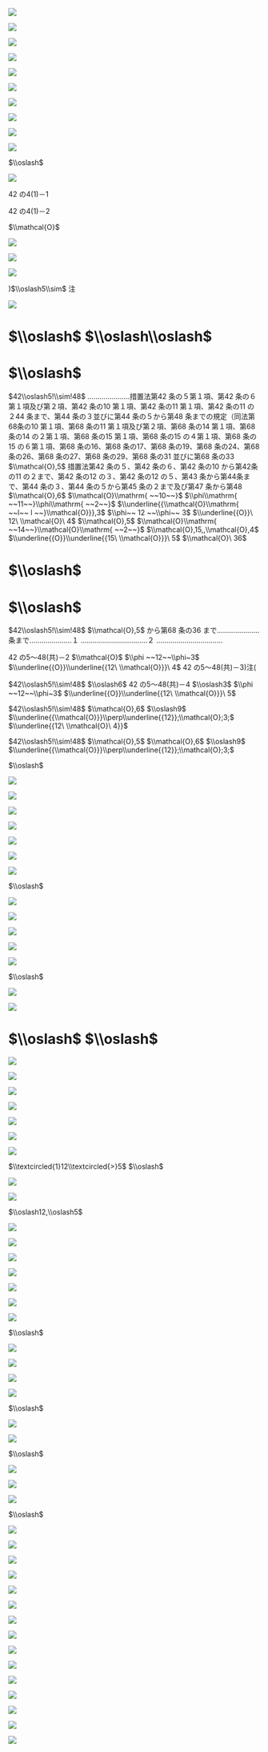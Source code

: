 ![](https://www.nta.go.jp/tmp/922a6b73-fb4c-4870-bda4-6735fc4061c5/images/2c88807d04bd20b743f55aba32d89646c078eb264201031ca4ccd59bae8de56a.jpg)

![](https://www.nta.go.jp/tmp/922a6b73-fb4c-4870-bda4-6735fc4061c5/images/ceeae87200c2da79557ad1a855a742e453e80749b5f2db6d7048654d1f26fedb.jpg)

![](https://www.nta.go.jp/tmp/922a6b73-fb4c-4870-bda4-6735fc4061c5/images/b1f12d9356abf0a5d14f1262425ad9941a989d69301243063ed0bef2dd3a7e9d.jpg)

![](https://www.nta.go.jp/tmp/922a6b73-fb4c-4870-bda4-6735fc4061c5/images/8636ce9f264a2445171d472ff406cf6ef860289aabe9675a0b7fcb56fe87fe77.jpg)

![](https://www.nta.go.jp/tmp/922a6b73-fb4c-4870-bda4-6735fc4061c5/images/c0381ce7c5d942ae2bd406d851875f9e0a489d882c433963a36dcaa57177e225.jpg)

![](https://www.nta.go.jp/tmp/922a6b73-fb4c-4870-bda4-6735fc4061c5/images/b28aaae2c124c7173a85944271d16644a9633e87aa634d64f16d05445724966c.jpg)

![](https://www.nta.go.jp/tmp/922a6b73-fb4c-4870-bda4-6735fc4061c5/images/762318ee60657d2c49b444bf14f70dcc748d659d51ff911e4ead78750f27c3f9.jpg)

![](https://www.nta.go.jp/tmp/922a6b73-fb4c-4870-bda4-6735fc4061c5/images/5c022c812ffe922e9f75f3bad0a78ce7b57a9276f1ac867a84af2b7858b1d7b3.jpg)

![](https://www.nta.go.jp/tmp/922a6b73-fb4c-4870-bda4-6735fc4061c5/images/e342e10742a795dc779c2dc674b8eea866912822339abb7a1146adc9ba110860.jpg)

![](https://www.nta.go.jp/tmp/922a6b73-fb4c-4870-bda4-6735fc4061c5/images/e85bb7d09c48ab63bfebe78da93ceba0b5b8829846feb69292ed880342451569.jpg)

$\\oslash$

![](https://www.nta.go.jp/tmp/922a6b73-fb4c-4870-bda4-6735fc4061c5/images/145c1f51a0fb6b73708052afb29644f4174059ff006cf4a221ada0350f39ddba.jpg)

42 の4(1)－1

42 の4(1)－2

$\\mathcal{O}$

![](https://www.nta.go.jp/tmp/922a6b73-fb4c-4870-bda4-6735fc4061c5/images/aa5e0282de1c94dd8b7a9124226d1968bb67867540ebcbf37a03743d2686d429.jpg)

![](https://www.nta.go.jp/tmp/922a6b73-fb4c-4870-bda4-6735fc4061c5/images/b83182e9a3fc55fe7cfd4312efc2974e9bda974fd7d623b9fc62da79857e77b2.jpg)

![](https://www.nta.go.jp/tmp/922a6b73-fb4c-4870-bda4-6735fc4061c5/images/cb25e0ea31dbbf81ec29e923556de4928db4ffa9f9da049943ae49a8dcf9ff31.jpg)

)$\\oslash5\\sim$ 注

![](https://www.nta.go.jp/tmp/922a6b73-fb4c-4870-bda4-6735fc4061c5/images/4ba432928aa1bd29d49fbe720a45309ac20c86cc3ba862aada06dd0d5ba9dcf8.jpg)

# $\\oslash$ $\\oslash\\oslash$

# $\\oslash$

$42\\oslash5!\\sim!48$ …………………措置法第42 条の５第１項、第42 条の６第１項及び第２項、第42 条の10 第１項、第42 条の11 第１項、第42 条の11 の２44 条まで、第44 条の３並びに第44 条の５から第48 条までの規定（同法第68条の10 第１項、第68 条の11 第１項及び第２項、第68 条の14 第１項、第68条の14 の２第１項、第68 条の15 第１項、第68 条の15 の４第１項、第68 条の15 の６第１項、第68 条の16、第68 条の17、第68 条の19、第68 条の24、第68 条の26、第68 条の27、第68 条の29、第68 条の31 並びに第68 条の33 $\\mathcal{O},5$ 措置法第42 条の５、第42 条の６、第42 条の10 から第42条の11 の２まで、第42 条の12 の３、第42 条の12 の５、第43 条から第44条まで、第44 条の３、第44 条の５から第45 条の２まで及び第47 条から第48 $\\mathcal{O},6$ $\\mathcal{O}\\mathrm{ ~~10~~}$ $\\phi\\mathrm{ ~~11~~}\\phi\\mathrm{ ~~2~~}$ $\\underline{{\\mathcal{O}\\mathrm{ ~~l~~ l ~~}\\mathcal{O}}},3$ $\\phi~~ 12 ~~\\phi~~ 3$ $\\underline{{O}}\ 12\ \\mathcal{O}\ 4$ $\\mathcal{O},5$ $\\mathcal{O}\\mathrm{ ~~14~~}\\mathcal{O}\\mathrm{ ~~2~~}$ $\\mathcal{O},15,,\\mathcal{O},4$ $\\underline{{O}}\\underline{{15\ \\mathcal{O}}}\ 5$ $\\mathcal{O}\ 36$

# $\\oslash$

# $\\oslash$

$42\\oslash5!\\sim!48$ $\\mathcal{O},5$ から第68 条の36 まで…………………条まで…………………１ ……………………………２ ……………………………

42 の5～48(共)－2 $\\mathcal{O}$ $\\phi ~~12~~\\phi~3$ $\\underline{{O}}\\underline{{12\ \\mathcal{O}}}\ 4$ 42 の5～48(共)－3)注(

$42\\oslash5!\\sim!48$ $\\oslash6$ 42 の5～48(共)－4 $\\oslash3$ $\\phi ~~12~~\\phi~3$ $\\underline{{O}}\\underline{{12\ \\mathcal{O}}}\ 5$

$42\\oslash5!\\sim!48$ $\\mathcal{O},6$ $\\oslash9$ $\\underline{{\\mathcal{O}}}\\perp\\underline{{12}};\\mathcal{O};3;$ $\\underline{{12\ \\mathcal{O}\ 4}}$

$42\\oslash5!\\sim!48$ $\\mathcal{O},5$ $\\mathcal{O},6$ $\\oslash9$ $\\underline{{\\mathcal{O}}}\\perp\\underline{{12}};\\mathcal{O};3;$

$\\oslash$

![](https://www.nta.go.jp/tmp/922a6b73-fb4c-4870-bda4-6735fc4061c5/images/df75b5eda4ee8ee7fa5c483eb1733f22910b345385f39b9444d3b5589ae698f1.jpg)

![](https://www.nta.go.jp/tmp/922a6b73-fb4c-4870-bda4-6735fc4061c5/images/1d033b95023114571028a18171d2ed4360c8b51287fe21860a9027452b485576.jpg)

![](https://www.nta.go.jp/tmp/922a6b73-fb4c-4870-bda4-6735fc4061c5/images/c840d070bd6d28186ace81203eabeba312972c8de26c9ddb4e523e6386a899fe.jpg)

![](https://www.nta.go.jp/tmp/922a6b73-fb4c-4870-bda4-6735fc4061c5/images/6408a55684263ba45d6810b91f7c5e2a3bf6a31ae1e7ae9fffcf5978e8b6418a.jpg)

![](https://www.nta.go.jp/tmp/922a6b73-fb4c-4870-bda4-6735fc4061c5/images/ac3de0c864780fbcc8619737af2eb033c7e180f421b152faa595889cdfa539a9.jpg)

![](https://www.nta.go.jp/tmp/922a6b73-fb4c-4870-bda4-6735fc4061c5/images/8ea6d3032a55bb35173224aca5fc22d95711b7ecb4e53688ed3525011f4d4f64.jpg)

![](https://www.nta.go.jp/tmp/922a6b73-fb4c-4870-bda4-6735fc4061c5/images/caf9c2728055de34ec14690ddf03b6a5758dca09d3e17cc326d5ac7ae1ec9247.jpg)

$\\oslash$

![](https://www.nta.go.jp/tmp/922a6b73-fb4c-4870-bda4-6735fc4061c5/images/82f32be2b39e17869b02c58bdef5a0b1e440a92062f895eb0f65fbbc9cb29a5a.jpg)

![](https://www.nta.go.jp/tmp/922a6b73-fb4c-4870-bda4-6735fc4061c5/images/78816ef1ff8d1a2a98e02c3a78ad516459af7642fd9f7183b603a5cd2746e91e.jpg)

![](https://www.nta.go.jp/tmp/922a6b73-fb4c-4870-bda4-6735fc4061c5/images/304a6faf10b83ed93e34149e3c6b04a29fa208d493d4c5054b35290eab932d91.jpg)

![](https://www.nta.go.jp/tmp/922a6b73-fb4c-4870-bda4-6735fc4061c5/images/d1d0296aeedb5b5050c5c105a253246b42c51575510e0d1633a4f7356d4c4f52.jpg)

![](https://www.nta.go.jp/tmp/922a6b73-fb4c-4870-bda4-6735fc4061c5/images/1c42ffcb0e41323ad2fdad8638f0493d232a245a6a602209f281e2b521516e7c.jpg)

$\\oslash$

![](https://www.nta.go.jp/tmp/922a6b73-fb4c-4870-bda4-6735fc4061c5/images/541cde3e90689d524b3ba8e4844f55645e391d0716189302ddf37d8c86c2aff2.jpg)

![](https://www.nta.go.jp/tmp/922a6b73-fb4c-4870-bda4-6735fc4061c5/images/5242312a55c6d55775a39294bfdd6ea2da7aac619cc6cd2b607b717b18a43a1f.jpg)

# $\\oslash$ $\\oslash$

![](https://www.nta.go.jp/tmp/922a6b73-fb4c-4870-bda4-6735fc4061c5/images/8a00a62af39849bda38c17da5f5fc6c4ef10090b44811381bc6161791f1c0372.jpg)

![](https://www.nta.go.jp/tmp/922a6b73-fb4c-4870-bda4-6735fc4061c5/images/01e473f7af5728695e96d4fc5653f561e29cd40ec2eb7d3671239e7e0524c56b.jpg)

![](https://www.nta.go.jp/tmp/922a6b73-fb4c-4870-bda4-6735fc4061c5/images/c1f75a3df36b6cfcc9ce77e8c28a38c564ef1eb7247eff02b1c9fb976c768d16.jpg)

![](https://www.nta.go.jp/tmp/922a6b73-fb4c-4870-bda4-6735fc4061c5/images/09022c6fd27d20da375cf8fc17a2eaecd513e9c837937abb914c9296ccb96981.jpg)

![](https://www.nta.go.jp/tmp/922a6b73-fb4c-4870-bda4-6735fc4061c5/images/3d1542b5447fe02b98d0646d08bf6ce80a35d43e4612531dfea2a66fc6fd5a9b.jpg)

![](https://www.nta.go.jp/tmp/922a6b73-fb4c-4870-bda4-6735fc4061c5/images/95d8056f0b7db25a8c094864b05f636506a06b40628d0da0bf21ffff1a5cbe69.jpg)

![](https://www.nta.go.jp/tmp/922a6b73-fb4c-4870-bda4-6735fc4061c5/images/5ca25956d7e3e6514025bdd50c491a93319bfea17bbd3bae101bf595595258da.jpg)

$\\textcircled{1}12\\textcircled{>}5$ $\\oslash$

![](https://www.nta.go.jp/tmp/922a6b73-fb4c-4870-bda4-6735fc4061c5/images/c29cbe779e5308da5c8a64bcc6486054bbcd59e60ae7c7f77161dc9709d9b732.jpg)

![](https://www.nta.go.jp/tmp/922a6b73-fb4c-4870-bda4-6735fc4061c5/images/a1e9cdb610596f3c7d919a51b3fec99c47408ef8d394b5a2c759be8c3542c175.jpg)

$\\oslash12,\\oslash5$

![](https://www.nta.go.jp/tmp/922a6b73-fb4c-4870-bda4-6735fc4061c5/images/a481ea8822086c728d5a89b6111c08b52323f4f9d3390bf41abbd6c94f3be1c1.jpg)

![](https://www.nta.go.jp/tmp/922a6b73-fb4c-4870-bda4-6735fc4061c5/images/af64f2eafed5ea70198cd8f1a90beea7c37927bb1bbcee1f645a3841a6f2b513.jpg)

![](https://www.nta.go.jp/tmp/922a6b73-fb4c-4870-bda4-6735fc4061c5/images/572177013448325450ef4690c747a6d245a3894b1ec338a709678f6529c4d651.jpg)

![](https://www.nta.go.jp/tmp/922a6b73-fb4c-4870-bda4-6735fc4061c5/images/cf7df24367ea3da10c1fb57abca3ed9a3e54f0b72da8582122ee83dfd67441c1.jpg)

![](https://www.nta.go.jp/tmp/922a6b73-fb4c-4870-bda4-6735fc4061c5/images/a276a6c65e292edd163a7f6ae2d159542cac41c7415859756d73cf261f9b1cc3.jpg)

![](https://www.nta.go.jp/tmp/922a6b73-fb4c-4870-bda4-6735fc4061c5/images/94a0f97fddb30550d2c7724ad96735368086653c2831c400c275f6efee847dae.jpg)

![](https://www.nta.go.jp/tmp/922a6b73-fb4c-4870-bda4-6735fc4061c5/images/c23cea9779741fa7d5105adc0bb8f419de649d03c6c11ec0cfe4219243ccf001.jpg)

$\\oslash$

![](https://www.nta.go.jp/tmp/922a6b73-fb4c-4870-bda4-6735fc4061c5/images/72eee2545a7faf61ede5b3b5b83b671466c33abc8c82763cec9af0b9a62dc173.jpg)

![](https://www.nta.go.jp/tmp/922a6b73-fb4c-4870-bda4-6735fc4061c5/images/fe3227e071c14055959f8c22f08f14b93e99b34e0dc56d8545c0fa99fc1203a6.jpg)

![](https://www.nta.go.jp/tmp/922a6b73-fb4c-4870-bda4-6735fc4061c5/images/4fa17a16ec44c1b1ccce098112b9719b4ad63733ef8a01ed33a80277dbb2675b.jpg)

![](https://www.nta.go.jp/tmp/922a6b73-fb4c-4870-bda4-6735fc4061c5/images/8e2224d0590f2eaf2020bc63605d026b8faef8daaa838adb2ea394165d4892bf.jpg)

$\\oslash$

![](https://www.nta.go.jp/tmp/922a6b73-fb4c-4870-bda4-6735fc4061c5/images/cd2b075b2569605b703261e92d1054de347fb8ead8c42b935d0028579c6f790d.jpg)

![](https://www.nta.go.jp/tmp/922a6b73-fb4c-4870-bda4-6735fc4061c5/images/2d3a7bbe20c7cde99d816c601bf5c3d3995b57eb7c965aad8ae4fbbdee1a411d.jpg)

$\\oslash$

![](https://www.nta.go.jp/tmp/922a6b73-fb4c-4870-bda4-6735fc4061c5/images/531934ddcc7c38d64dbfecbf6b3aaac6444ab631c5ca10bc6c6a4b75c287617c.jpg)

![](https://www.nta.go.jp/tmp/922a6b73-fb4c-4870-bda4-6735fc4061c5/images/23b54cf6dfda5628092d65f124471a5571ff1ff4082f2c4147d4d5fb827c885f.jpg)

![](https://www.nta.go.jp/tmp/922a6b73-fb4c-4870-bda4-6735fc4061c5/images/397a8d01bf012e4eaaa1bc5c901cc4b66d325052f5afef986ca2d1df184f46c6.jpg)

$\\oslash$

![](https://www.nta.go.jp/tmp/922a6b73-fb4c-4870-bda4-6735fc4061c5/images/018f6c9d6ac1da887c51051f50728909022d22118afca6d1c15b8cd5be15ba75.jpg)

![](https://www.nta.go.jp/tmp/922a6b73-fb4c-4870-bda4-6735fc4061c5/images/a5cf9e9bb45b417c6f0cff8298da94765c273682c53fa91559b09cdbf4c8321f.jpg)

![](https://www.nta.go.jp/tmp/922a6b73-fb4c-4870-bda4-6735fc4061c5/images/f1c1087974871f298c400c9dd7e7d282807bb8c0f7b8f3ed1c8486299a6ac029.jpg)

![](https://www.nta.go.jp/tmp/922a6b73-fb4c-4870-bda4-6735fc4061c5/images/344b0eacc7f35f40886855b6d0fc29080a95d6f64b1bcba96b80e992d7a7b100.jpg)

![](https://www.nta.go.jp/tmp/922a6b73-fb4c-4870-bda4-6735fc4061c5/images/9623562035172bbb90600489d29dc6dc0a864eab9ea6ba984eaa238e18f542e9.jpg)

![](https://www.nta.go.jp/tmp/922a6b73-fb4c-4870-bda4-6735fc4061c5/images/aa3bc41185028a155c76fb00dfa94c9308f3211595908c3d32cdb49bd7f63530.jpg)

![](https://www.nta.go.jp/tmp/922a6b73-fb4c-4870-bda4-6735fc4061c5/images/fb6b30311c2b17063999e5f44e318f4a2b62b00354eca6b673e5607ed5f4a03c.jpg)

![](https://www.nta.go.jp/tmp/922a6b73-fb4c-4870-bda4-6735fc4061c5/images/30f507ec35fd1740c4c782efec36db9870c452e0bc439fb71cd8bbf02a128f3a.jpg)

![](https://www.nta.go.jp/tmp/922a6b73-fb4c-4870-bda4-6735fc4061c5/images/d5f9ff7cd0860ecfb262dc346eea5f79d3febb1ec1bf47970bcc944fa4eb3513.jpg)

![](https://www.nta.go.jp/tmp/922a6b73-fb4c-4870-bda4-6735fc4061c5/images/740143901e2eadc80216d6ac448e2abd4d272061e6ddf4643d28289799a39c5d.jpg)

![](https://www.nta.go.jp/tmp/922a6b73-fb4c-4870-bda4-6735fc4061c5/images/4b8361dc96aecc2b3fc16d8bbff1a2b42b3d3c5090256a507177e6f016581418.jpg)

![](https://www.nta.go.jp/tmp/922a6b73-fb4c-4870-bda4-6735fc4061c5/images/fce47a0096254d3feee7a2849116954244368d617c7a975878f8f27c326d8ff9.jpg)

![](https://www.nta.go.jp/tmp/922a6b73-fb4c-4870-bda4-6735fc4061c5/images/3bf12dfd5d8af077e0978da8b4fe298a83bdba5fc475904f60cc17c9abb93eb6.jpg)

![](https://www.nta.go.jp/tmp/922a6b73-fb4c-4870-bda4-6735fc4061c5/images/222ecd9742b38cae83e5c58324c3a5e86aa4a0e340440d6edfcdbf4dc1bd6876.jpg)

![](https://www.nta.go.jp/tmp/922a6b73-fb4c-4870-bda4-6735fc4061c5/images/c174bcca50c0870ab1faee1485cbdb519cda68649bf3a1d6cc2dfc85ff41bec2.jpg)